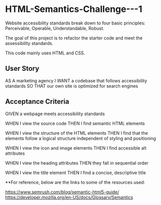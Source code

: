 # HTML-Semantics-Challenge---1

Website accessibility standards break down to four basic principles: Perceivable, Operable, Understandable, Robust. 

The goal of this project is to refactor the starter code and meet the assessibility standards.

This code mainly uses HTML and CSS. 

## User Story

AS A marketing agency
I WANT a codebase that follows accessibility standards
SO THAT our own site is optimized for search engines

## Acceptance Criteria

GIVEN a webpage meets accessibility standards

WHEN I view the source code
THEN I find semantic HTML elements

WHEN I view the structure of the HTML elements
THEN I find that the elements follow a logical structure independent of styling and positioning

WHEN I view the icon and image elements
THEN I find accessible alt attributes

WHEN I view the heading attributes
THEN they fall in sequential order

WHEN I view the title element
THEN I find a concise, descriptive title

**For reference, below are the links to some of the resources used:

https://www.semrush.com/blog/semantic-html5-guide/
https://developer.mozilla.org/en-US/docs/Glossary/Semantics
